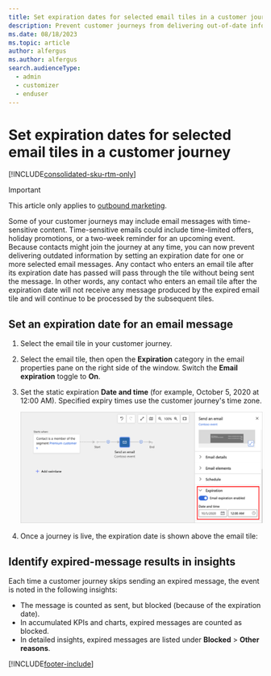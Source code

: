 ```yaml
---
title: Set expiration dates for selected email tiles in a customer journey
description: Prevent customer journeys from delivering out-of-date information by assigning an expiration date for email tiles.
ms.date: 08/18/2023
ms.topic: article
author: alfergus
ms.author: alfergus
search.audienceType: 
  - admin
  - customizer
  - enduser
---
```


# Set expiration dates for selected email tiles in a customer journey

[!INCLUDE[consolidated-sku-rtm-only](../includes/consolidated-sku-rtm-only.md)]

> [!IMPORTANT]
> This article only applies to [outbound marketing](/dynamics365/marketing/user-guide).

Some of your customer journeys may include email messages with time-sensitive content. Time-sensitive emails could include time-limited offers, holiday promotions, or a two-week reminder for an upcoming event. Because contacts might join the journey at any time, you can now prevent delivering outdated information by setting an expiration date for one or more selected email messages. Any contact who enters an email tile after its expiration date has passed will pass through the tile without being sent the message. In other words, any contact who enters an email tile after the expiration date will not receive any message produced by the expired email tile and will continue to be processed by the subsequent tiles.

## Set an expiration date for an email message

1. Select the email tile in your customer journey.

2. Select the email tile, then open the **Expiration** category in the email properties pane on the right side of the window. Switch the **Email expiration** toggle to **On**.

3. Set the static expiration **Date and time** (for example, October 5, 2020 at 12:00 AM). Specified expiry times use the customer journey's time zone.

    ![Journey email-tile expiration date and time.](./media/email-expire-settings.png "Journey email-tile expiration date and time")

4. Once a journey is live, the expiration date is shown above the email tile:

## Identify expired-message results in insights

Each time a customer journey skips sending an expired message, the event is noted in the following insights:

- The message is counted as sent, but blocked (because of the expiration date).
- In accumulated KPIs and charts, expired messages are counted as blocked.
- In detailed insights, expired messages are listed under **Blocked** > **Other reasons**.

[!INCLUDE[footer-include](../includes/footer-banner.md)]
